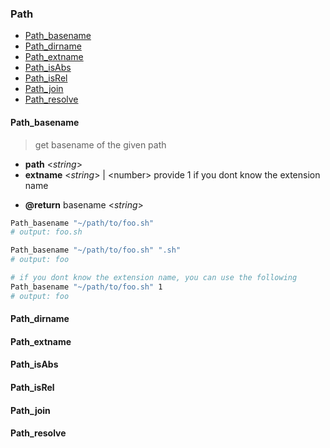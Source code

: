 ### Path

- [Path_basename](#Path_basename)
- [Path_dirname](#Path_dirname)
- [Path_extname](#Path_extname)
- [Path_isAbs](#Path_isAbs)
- [Path_isRel](#Path_isRel)
- [Path_join](#Path_join)
- [Path_resolve](#Path_resolve)

#### Path_basename

> get basename of the given path

- **path** \<*string*\>
- **extname** \<*string*\> | \<number\> provide 1 if you dont know the extension name

+ **@return** basename \<*string*\>

```sh
Path_basename "~/path/to/foo.sh"
# output: foo.sh

Path_basename "~/path/to/foo.sh" ".sh"
# output: foo

# if you dont know the extension name, you can use the following
Path_basename "~/path/to/foo.sh" 1
# output: foo
```

#### Path_dirname

#### Path_extname

#### Path_isAbs

#### Path_isRel

#### Path_join

#### Path_resolve